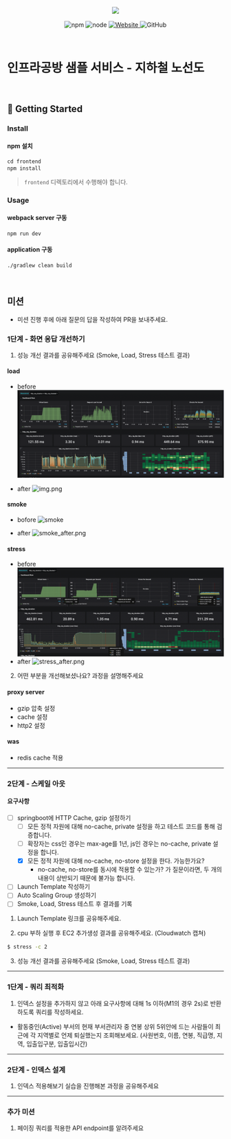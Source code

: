 <p align="center">
    <img width="200px;" src="https://raw.githubusercontent.com/woowacourse/atdd-subway-admin-frontend/master/images/main_logo.png"/>
</p>
<p align="center">
  <img alt="npm" src="https://img.shields.io/badge/npm-%3E%3D%205.5.0-blue">
  <img alt="node" src="https://img.shields.io/badge/node-%3E%3D%209.3.0-blue">
  <a href="https://edu.nextstep.camp/c/R89PYi5H" alt="nextstep atdd">
    <img alt="Website" src="https://img.shields.io/website?url=https%3A%2F%2Fedu.nextstep.camp%2Fc%2FR89PYi5H">
  </a>
  <img alt="GitHub" src="https://img.shields.io/github/license/next-step/atdd-subway-service">
</p>

<br>

# 인프라공방 샘플 서비스 - 지하철 노선도

<br>

## 🚀 Getting Started

### Install
#### npm 설치
```
cd frontend
npm install
```
> `frontend` 디렉토리에서 수행해야 합니다.

### Usage
#### webpack server 구동
```
npm run dev
```
#### application 구동
```
./gradlew clean build
```
<br>

## 미션

* 미션 진행 후에 아래 질문의 답을 작성하여 PR을 보내주세요.


### 1단계 - 화면 응답 개선하기
1. 성능 개선 결과를 공유해주세요 (Smoke, Load, Stress 테스트 결과)

#### load

- before
![load](load.png)

- after
![img.png](load_after.png)

#### smoke

- bofore
![smoke](smoke.png)

- after
![smoke_after.png](smoke_after.png)
#### stress

- before
![stress](stress.png)
- after
![stress_after.png](stress_after.png)


2. 어떤 부분을 개선해보셨나요? 과정을 설명해주세요
#### proxy server
- gzip 압축 설정
- cache 설정
- http2 설정

#### was
- redis cache 적용

---

### 2단계 - 스케일 아웃

#### 요구사항

- [ ] springboot에 HTTP Cache, gzip 설정하기
  - [ ] 모든 정적 자원에 대해 no-cache, private 설정을 하고 테스트 코드를 통해 검증합니다.
  - [ ] 확장자는 css인 경우는 max-age를 1년, js인 경우는 no-cache, private 설정을 합니다.
  - [x] 모든 정적 자원에 대해 no-cache, no-store 설정을 한다. 가능한가요?
    - no-cache, no-store를 동시에 적용할 수 있는가? 가 질문이라면, 두 개의 내용이 상반되기 때문에 불가능 합니다.
- [ ] Launch Template 작성하기
- [ ] Auto Scaling Group 생성하기
- [ ] Smoke, Load, Stress 테스트 후 결과를 기록

1. Launch Template 링크를 공유해주세요.

2. cpu 부하 실행 후 EC2 추가생성 결과를 공유해주세요. (Cloudwatch 캡쳐)

```sh
$ stress -c 2
```

3. 성능 개선 결과를 공유해주세요 (Smoke, Load, Stress 테스트 결과)

---

### 1단계 - 쿼리 최적화

1. 인덱스 설정을 추가하지 않고 아래 요구사항에 대해 1s 이하(M1의 경우 2s)로 반환하도록 쿼리를 작성하세요.

- 활동중인(Active) 부서의 현재 부서관리자 중 연봉 상위 5위안에 드는 사람들이 최근에 각 지역별로 언제 퇴실했는지 조회해보세요. (사원번호, 이름, 연봉, 직급명, 지역, 입출입구분, 입출입시간)

---

### 2단계 - 인덱스 설계

1. 인덱스 적용해보기 실습을 진행해본 과정을 공유해주세요

---

### 추가 미션

1. 페이징 쿼리를 적용한 API endpoint를 알려주세요
